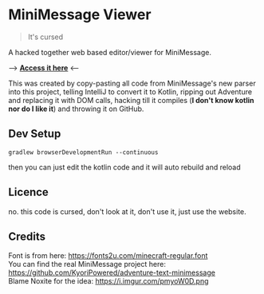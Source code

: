 # MiniMessage Viewer

> It's cursed

A hacked together web based editor/viewer for MiniMessage.

--> **[Access it here](https://minidigger.github.io/MiniMessageViewer/)** <--

This was created by copy-pasting all code from MiniMessage's new parser into this project, telling IntelliJ to convert it to Kotlin,
ripping out Adventure and replacing it with DOM calls, hacking till it compiles (**I don't know kotlin nor do I like it**) and throwing it on GitHub.

## Dev Setup

``
gradlew browserDevelopmentRun --continuous
``

then you can just edit the kotlin code and it will auto rebuild and reload

## Licence

no. this code is cursed, don't look at it, don't use it, just use the website.

## Credits

Font is from here: https://fonts2u.com/minecraft-regular.font  
You can find the real MiniMessage project here: https://github.com/KyoriPowered/adventure-text-minimessage  
Blame Noxite for the idea: https://i.imgur.com/pmyoW0D.png
